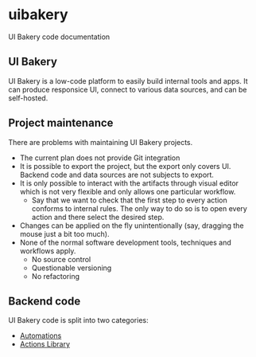 # uibakery

UI Bakery code documentation

## UI Bakery 

UI Bakery is a low-code platform to easily build internal tools and apps. It can
produce responsice UI, connect to various data sources, and can be self-hosted.

## Project maintenance

There are problems with maintaining UI Bakery projects.

- The current plan does not provide Git integration
- It is possible to export the project, but the export only covers UI. Backend
  code and data sources are not subjects to export.
- It is only possible to interact with the artifacts through visual editor which
  is not very flexible and only allows one particular workflow.
  - Say that we want to check that the first step to every action conforms to
    internal rules. The only way to do so is to open every action and there
    select the desired step.
- Changes can be applied on the fly unintentionally (say, dragging the mouse
  just a bit too much).
- None of the normal software development tools, techniques and workflows apply.
  - No source control
  - Questionable versioning
  - No refactoring

## Backend code

UI Bakery code is split into two categories:

- [Automations](./automations.md)
- [Actions Library](./actionslib.md)

